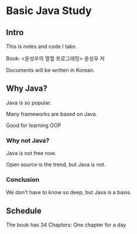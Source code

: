 # Basic Java Study
## Intro

This is notes and code I take.

Book: <윤성우의 열혈 프로그래밍> 윤성우 저

Documents will be written in Korean.

## Why Java?

Java is so popular.

Many frameworks are based on Java.

Good for learning OOP

### Why not Java?

Java is not free now.

Open source is the trend, but Java is not.

### Conclusion

We don't have to know so deep, but Java is a basis.

## Schedule

The book has 34 Chapters: One chapter for a day

